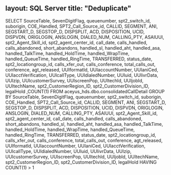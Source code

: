 layout: SQL Server
title: "Deduplicate"
---
SELECT SourceTable, SevenDigitFlag, queuenumber, spt2_switch_id, suborigin, COE_Handled, SPT2_Call_Source_id, CALLID, SEGMENT, ANI, SEGSTART_D, SEGSTOP_D, DISPSPLIT, ACD, DISPOSITION, UCID, DISPVDN, ORIGLOGIN, ANSLOGIN, DIALED_NUM, CALLING_PTY, ASAIUUI, spt2_Agent_Skill_id, spt2_agent_center_id, call_date, calls_handled, calls_abandoned, short_abandons, handled_sl, handled_aht, handled_asa, handled_TalkTime, handled_HoldTime, handled_WrapTime, handled_QueueTime, handled_RingTime, TRANSFERRED, status_date, spt2_locationgroup_id, calls_xfer_out, calls_conference, total_calls_out, conference, agt_released, UUIformatId, UUIaccountNumber, UUIaniCed, UUIacctVerification, UUIcallType, UUIdialedNumber, UUIuid, UUIivrData, UUIzip, UUIcustomerSurvey, UUIscreenPop, UUItechId, UUIjobId, UUItechName, spt2_CustomerRegion_ID, spt2_CustomerDivision_ID, legalHold
,COUNT(1)
FROM aceyus_hds.dbo.consolidatedCallDetail
GROUP BY SourceTable, SevenDigitFlag, queuenumber, spt2_switch_id, suborigin, COE_Handled, SPT2_Call_Source_id, CALLID, SEGMENT, ANI, SEGSTART_D, SEGSTOP_D, DISPSPLIT, ACD, DISPOSITION, UCID, DISPVDN, ORIGLOGIN, ANSLOGIN, DIALED_NUM, CALLING_PTY, ASAIUUI, spt2_Agent_Skill_id, spt2_agent_center_id, call_date, calls_handled, calls_abandoned, short_abandons, handled_sl, handled_aht, handled_asa, handled_TalkTime, handled_HoldTime, handled_WrapTime, handled_QueueTime, handled_RingTime, TRANSFERRED, status_date, spt2_locationgroup_id, calls_xfer_out, calls_conference, total_calls_out, conference, agt_released, UUIformatId, UUIaccountNumber, UUIaniCed, UUIacctVerification, UUIcallType, UUIdialedNumber, UUIuid, UUIivrData, UUIzip, UUIcustomerSurvey, UUIscreenPop, UUItechId, UUIjobId, UUItechName, spt2_CustomerRegion_ID, spt2_CustomerDivision_ID, legalHold
HAVING COUNT(1) > 1

